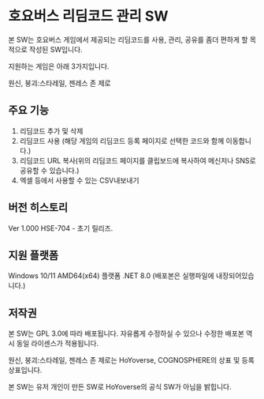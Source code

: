 # 호요버스 리딤코드 관리 SW
본 SW는 호요버스 게임에서 제공되는 리딤코드를 사용, 관리, 공유를 좀더 편하게 할 목적으로 작성된 SW입니다.



지원하는 게임은 아래 3가지입니다.

원신, 붕괴:스타레일, 젠레스 존 제로

## 주요 기능
1. 리딤코드 추가 및 삭제
2. 리딤코드 사용 (해당 게임의 리딤코드 등록 페이지로 선택한 코드와 함께 이동합니다.)
3. 리딤코드 URL 복사(위의 리딤코드 페이지를 클립보드에 복사하여 메신저나 SNS로 공유할 수 있습니다.)
4. 엑셀 등에서 사용할 수 있는 CSV내보내기

## 버전 히스토리
Ver 1.000 HSE-704 - 초기 릴리즈.

## 지원 플랫폼
Windows 10/11 AMD64(x64) 플랫폼
.NET 8.0 (배포본은 실행파일에 내장되어있습니다.)

## 저작권
본 SW는 GPL 3.0에 따라 배포됩니다. 자유롭게 수정하실 수 있으나 수정한 배포본 역시 동일 라이센스가 적용됩니다.

원신, 붕괴:스타레일, 젠레스 존 제로는 HoYoverse, COGNOSPHERE의 상표 및 등록상표입니다.

본 SW는 유저 개인이 만든 SW로 HoYoverse의 공식 SW가 아님을 밝힙니다. 

